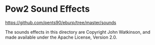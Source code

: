 # Pow2 Sound Effects


https://github.com/pents90/eburp/tree/master/sounds

The sounds effects in this directory are Copyright John Watkinson, and made available under the Apache License, Version 2.0.


